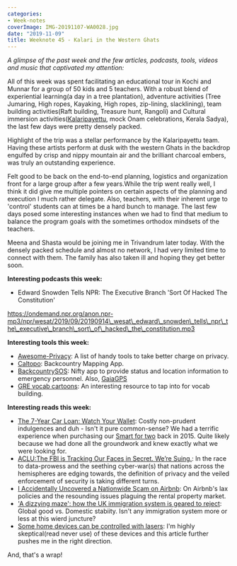 ```yaml
---
categories:
- Week-notes
coverImage: IMG-20191107-WA0028.jpg
date: "2019-11-09"
title: Weeknote 45 - Kalari in the Western Ghats
---
```


_A glimpse of the past week and the few articles, podcasts, tools, videos and music that captivated my attention:_

All of this week was spent facilitating an educational tour in Kochi and Munnar for a group of 50 kids and 5 teachers. With a robust blend of experiential learning(a day in a tree plantation), adventure activities (Tree Jumaring, High ropes, Kayaking, High ropes, zip-lining, slacklining), team building activities(Raft building, Treasure hunt, Rangoli) and Cultural immersion activities([Kalaripayettu](https://en.m.wikipedia.org/wiki/Kalaripayattu), mock Onam celebrations, Kerala Sadya), the last few days were pretty densely packed.

Highlight of the trip was a stellar performance by the Kalaripayettu team. Having these artists perform at dusk with the western Ghats in the backdrop engulfed by crisp and nippy mountain air and the brilliant charcoal embers, was truly an outstanding experience.

Felt good to be back on the end-to-end planning, logistics and organization front for a large group after a few years.While the trip went really well, I think it did give me multiple pointers on certain aspects of the planning and execution I much rather delegate. Also, teachers, with their inherent urge to 'control' students can at times be a hard bunch to manage. The last few days posed some interesting instances when we had to find that medium to balance the program goals with the sometimes orthodox mindsets of the teachers.

Meena and Shasta would be joining me in Trivandrum later today. With the densely packed schedule and almost no network, I had very limited time to connect with them. The family has also taken ill and hoping they get better soon.

**Interesting podcasts this week:**

- Edward Snowden Tells NPR: The Executive Branch 'Sort Of Hacked The Constitution'

https://ondemand.npr.org/anon.npr-mp3/npr/wesat/2019/09/20190914\_wesat\_edward\_snowden\_tells\_npr\_the\_executive\_branch\_sort\_of\_hacked\_the\_constitution.mp3

**Interesting tools this week:**

- [Awesome-Privacy](https://github.com/KevinColemanInc/awesome-privacy/blob/master/readme.md): A list of handy tools to take better charge on privacy.
- [Caltopo](https://caltopo.com/): Backcountry Mapping App.
- [BackcountrySOS](https://www.backcountrysos.com/): Nifty app to provide status and location information to emergency personnel. Also, [GaiaGPS](https://www.gaiagps.com/)
- [GRE vocab cartoons](https://greverbalcourse.com/p/gre-vocab-cartoons): An interesting resource to tap into for vocab building.

**Interesting reads this week:**

- [The 7-Year Car Loan: Watch Your Wallet](https://www.npr.org/2019/10/31/773409100/the-7-year-car-loan-watch-your-wallet): Costly non-prudent indulgences and duh - Isn't it pure common-sense? We had a terrific experience when purchasing our [Smart for two](https://www.smartusa.com/models/eq-pure-coupe) back in 2015. Quite likely because we had done all the groundwork and knew exactly what we were looking for.
- [ACLU:The FBI is Tracking Our Faces in Secret. We’re Suing.](https://www.aclu.org/news/privacy-technology/the-fbi-is-tracking-our-faces-in-secret-were-suing/): In the race to data-prowess and the seething cyber-war(s) that nations across the hemispheres are edging towards, the definition of privacy and the veiled enforcement of security is taking different turns.
- [I Accidentally Uncovered a Nationwide Scam on Airbnb](https://www.vice.com/en_us/article/43k7z3/nationwide-fake-host-scam-on-airbnb): On Airbnb's lax policies and the resounding issues plaguing the rental property market.
- ['A dizzying maze': how the UK immigration system is geared to reject](https://www.theguardian.com/uk-news/2019/nov/01/dizzying-maze-uk-immigration-system-hostile-environment): Global good vs. Domestic stabiity. Isn't any immigration system more or less at this wierd juncture?
- [Some home devices can be controlled with lasers](https://www.mic.com/p/smart-home-devices-can-be-controlled-by-lasers-researchers-find-19297638): I'm highly skeptical(read never use) of these devices and this article further pushes me in the right direction.

And, that's a wrap!
